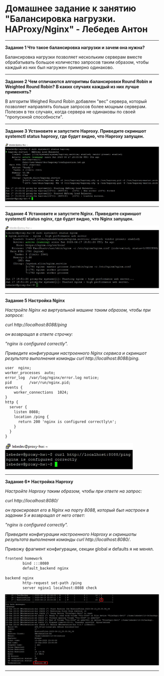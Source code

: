 # Домашнее задание к занятию "Балансировка нагрузки. HAProxy/Nginx" - Лебедев Антон

---

**Задание 1 Что такое балансировка нагрузки и зачем она нужна?**

Балансировка нагрузки позволяет нескольким серверам вместе обрабатывать большое количество запросов таким образом, чтобы каждый из них был нагружен примерно одинаково.

---

**Задание 2 Чем отличаются алгоритмы балансировки Round Robin и Weighted Round Robin? В каких случаях каждый из них лучше применять?**

В алгоритм Weighed Round Robin добавлен "вес" сервера, который позволяет направлять больше запросов более мощным серверам. Полезен в тех случаях, когда сервера не одинаковы по своей "пропускной способности".

---

**Задание 3 Установите и запустите Haproxy. Приведите скриншот systemctl status haproxy, где будет видно, что Haproxy запущен.**

![Screenshot_1](https://github.com/lebedun/HomeWork-Blank/blob/10-05/img/Screenshot_1.jpg)

---

**Задание 4 Установите и запустите Nginx. Приведите скриншот systemctl status nginx, где будет видно, что Nginx запущен.**

![Screenshot_2](https://github.com/lebedun/HomeWork-Blank/blob/10-05/img/Screenshot_2.jpg)

---

**Задание 5 Настройка Nginx**

*Настройте Nginx на виртуальной машине таким образом, чтобы при запросе:*

*curl http://localhost:8088/ping*

*он возвращал в ответе строчку:*

*"nginx is configured correctly".*

*Приведите конфигурации настроенного Nginx сервиса и скриншот результата выполнения команды curl http://localhost:8088/ping.*

``````````
user  nginx;
worker_processes  auto;
error_log  /var/log/nginx/error.log notice;
pid        /var/run/nginx.pid;
events {
    worker_connections  1024;
}
http {
  server {
    listen 8088;
    location /ping {
      return 200 'nginx is configured correctly\n';
    }
  }
}
``````````

![Screenshot_3](https://github.com/lebedun/HomeWork-Blank/blob/10-05/img/Screenshot_3.jpg)

---

**Задание 6\* Настройка Haproxy**

*Настройте Haproxy таким образом, чтобы при ответе на запрос:*

*curl http://localhost:8080/*

*он проксировал его в Nginx на порту 8088, который был настроен в задании 5 и возвращал от него ответ:*

*"nginx is configured correctly".*

*Приведите конфигурации настроенного Haproxy и скриншоты результата выполнения команды curl http://localhost:8080/*.

Привожу фрагмент конфигурации, секции global и defaults я не менял.

``````````
frontend homework
        bind :::8080
        default_backend nginx

backend nginx
        http-request set-path /ping
        server nginx1 localhost:8088 check
``````````

![Screenshot_4](https://github.com/lebedun/HomeWork-Blank/blob/10-05/img/Screenshot_4.jpg)


---
